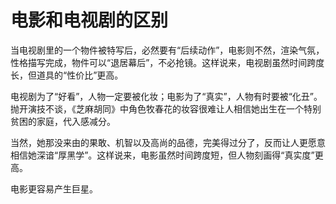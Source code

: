 # 电影和电视剧的区别

当电视剧里的一个物件被特写后，必然要有“后续动作”，电影则不然，渲染气氛，性格描写完成，物件可以“退居幕后”，不必抢镜。这样说来，电视剧虽然时间跨度长，但道具的“性价比”更高。

电视剧为了“好看”，人物一定要被化妆；电影为了“真实”，人物有时要被“化丑”。抛开演技不谈，《芝麻胡同》中角色牧春花的妆容很难让人相信她出生在一个特别贫困的家庭，代入感减分。

当然，她那没来由的果敢、机智以及高尚的品德，完美得过分了，反而让人更愿意相信她深谙“厚黑学”。这样说来，电影虽然时间跨度短，但人物刻画得“真实度”更高。

电影更容易产生巨星。
